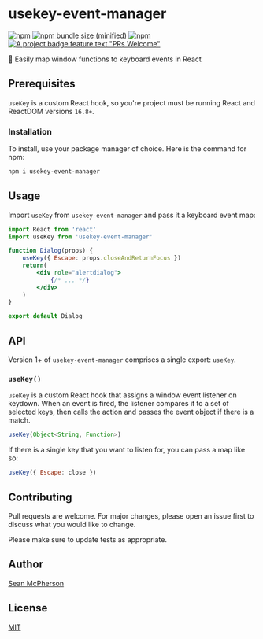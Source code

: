 # usekey-event-manager

[![npm](https://img.shields.io/npm/v/usekey-event-manager.svg)](https://npmjs.com/package/usekey-event-manager) [![npm bundle size (minified)](https://img.shields.io/bundlephobia/min/usekey-event-manager.svg)](https://npmjs.com/package/usekey-event-manager) [![npm](https://img.shields.io/npm/dt/usekey-event-manager.svg)](https://npmjs.com/package/usekey-event-manager) [![A project badge feature text "PRs Welcome"](https://img.shields.io/badge/PRs-welcome-brightgreen.svg?style=flat)](http://makeapullrequest.com)

🔑 Easily map window functions to keyboard events in React

## Prerequisites

`useKey` is a custom React hook, so you're project must be running React and ReactDOM versions `16.8+`.

### Installation

To install, use your package manager of choice. Here is the command for npm:

```sh
npm i usekey-event-manager
```

## Usage

Import `useKey` from `usekey-event-manager` and pass it a keyboard event map:

```jsx
import React from 'react'
import useKey from 'usekey-event-manager'

function Dialog(props) {
    useKey({ Escape: props.closeAndReturnFocus })
    return(
        <div role="alertdialog">
            {/* ... */}
        </div>
    )
}

export default Dialog
```

## API

Version 1+ of `usekey-event-manager` comprises a single export: `useKey`.

### `useKey()`

`useKey` is a custom React hook that assigns a window event listener on keydown. When an event is fired, the listener compares it to a set of selected keys, then calls the action and passes the event object if there is a match.

```js
useKey(Object<String, Function>)
```

If there is a single key that you want to listen for, you can pass a map like so:

```js
useKey({ Escape: close })
```

## Contributing

Pull requests are welcome. For major changes, please open an issue first to discuss what you would like to change.

Please make sure to update tests as appropriate.

## Author

[Sean McPherson](https://seanmcp.com)

## License

[MIT](/LICENSE)